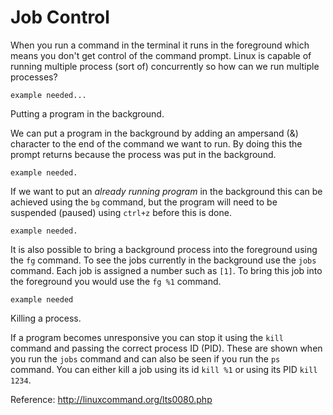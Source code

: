 
# Job Control

When you run a command in the terminal it runs in the foreground which means you don't get control of the command prompt. Linux is capable of running multiple process (sort of) concurrently so how can we run multiple processes?

```
example needed...
```

Putting a program in the background.

We can put a program in the background by adding an ampersand (&) character to the end of the command we want to run. By doing this the prompt returns because the process was put in the background.
```
example needed.
```
If we want to put an _already running program_ in the background this can be achieved using the `bg` command, but the program will need to be suspended (paused) using `ctrl+z` before this is done.
```
example needed.
```
It is also possible to bring a background process into the foreground using the `fg` command. To see the jobs currently in the background use the `jobs` command. Each job is assigned a number such as `[1]`. To bring this job into the foreground you would use the `fg %1` command.
```
example needed
```

Killing a process.

If a program becomes unresponsive you can stop it using the `kill` command and passing the correct process ID (PID). These are shown when you run the `jobs` command and can also be seen if you run the `ps` command. You can either kill a job using its id `kill %1` or using its PID `kill 1234`.

Reference: http://linuxcommand.org/lts0080.php